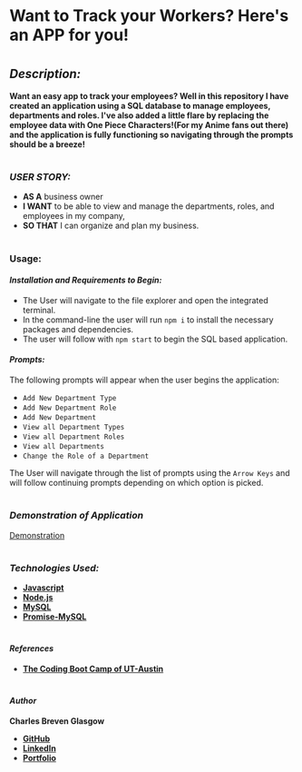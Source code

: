 # **Want to Track your Workers? Here's an APP for you!**

#

## *Description:*

**Want an easy app to track your employees? Well in this repository I have created an application using a SQL database to manage employees, departments and roles. I've also added a little flare by replacing the employee data with One Piece Characters!(For my Anime fans out there) and the application is fully functioning so navigating through the prompts should be a breeze!**

#

### *USER STORY:*

* **AS A** business owner
* **I WANT** to be able to view and manage the departments, roles, and employees in my company,
* **SO THAT** I can organize and plan my business.

#

### **Usage:**

#### *Installation and Requirements to Begin:*

* The User will navigate to the file explorer and open the integrated terminal.
* In the command-line the user will run `npm i` to install the necessary packages and dependencies.
* The user will follow with `npm start` to begin the SQL based application.

#### *Prompts:*

The following prompts will appear when the user begins the application:

* `Add New Department Type`
* `Add New Department Role`
* `Add New Department`
* `View all Department Types`
* `View all Department Roles`
* `View all Departments`
* `Change the Role of a Department`

The User will navigate through the list of prompts using the `Arrow Keys` and will follow continuing prompts depending on which option is picked.

#

### *Demonstration of Application*

[Demonstration](https://drive.google.com/file/d/1blExfl1NHr8DCsrxMxzTkNrkuHjUosQK/view)

#

### *Technologies Used:*

- **[Javascript](https://www.javascript.com/)**
- **[Node.js](http://nodejs.org/en/)**
- **[MySQL](https://www.mysql.com/)**
- **[Promise-MySQL](https://www.npmjs.com/package/promise-mysql)**

#

#### *References*

- **[The Coding Boot Camp of UT-Austin](https://techbootcamps.utexas.edu/coding/)**

#

#### *Author*

**Charles Breven Glasgow**

- **[GitHub](https://github.com/Brevenn)**
- **[LinkedIn](https://www.linkedin.com/in/charles-glasgow-7b07a41a3/)**
- **[Portfolio](https://brevenn.github.io/Portfolio-Full-Stack/)**
#